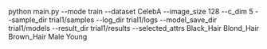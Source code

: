 python main.py --mode train --dataset CelebA --image_size 128 --c_dim 5 --sample_dir trial1/samples --log_dir trial1/logs --model_save_dir trial1/models --result_dir trial1/results --selected_attrs Black_Hair Blond_Hair Brown_Hair Male Young
